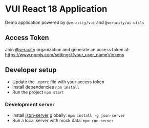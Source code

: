 # VUI React 18 Application

Demo application powered by `@veracity/vui` and `@veracity/ui-utils`

## Access Token

Join [@veracity](https://www.npmjs.com/org/veracity) organization and generate an access token at: https://www.npmjs.com/settings/{your_user_name}/tokens

## Developer setup

- Update the `.npmrc` file with your access token
- Install dependencies `npm install`
- Run the project `npm start`

### Development server

- Install [json-server](https://www.npmjs.com/package/json-server) globally: `npm install -g json-server`
- Run a local server with mock data: `npm run server`
